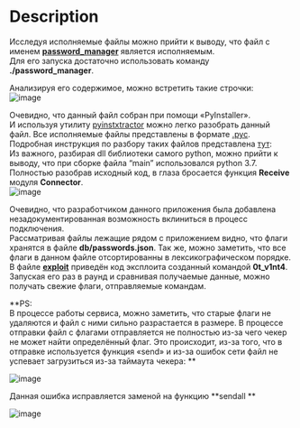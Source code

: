# Description

Исследуя исполняемые файлы можно прийти к выводу, что файл с именем **[password_manager](https://github.com/InformationSecurityCenter/RDG/blob/main/Services/distributed_password_manager/password_manager)** является исполняемым.  
Для его запуска достаточно использовать команду **./password_manager**.  

Анализируя его содержимое, можно встретить такие строчки:  
 ![image](https://user-images.githubusercontent.com/103483328/195216122-92c2cd30-3c0e-46e5-8b13-a369e1e6e279.png)

Очевидно, что данный файл собран при помощи «PyInstaller».  
И используя утилиту [pyinstxtractor](https://github.com/extremecoders-re/pyinstxtractor) можно легко разобрать данный файл.
Все исполняемые файлы представлены в формате [.pyc](https://docs.python.org/3/library/py_compile.html).
Подробная инструкция по разбору таких файлов представлена [тут](https://medium.com/cassandra-cryptoassets/how-to-decompile-compiled-pyc-python-files-50e5f45d1edb):  
Из важного, разбирая dll библиотеки самого python, можно прийти к выводу, что при сборке файла “main” использовался python 3.7.  
Полностью разобрав исходный код, в глаза бросается функция **Receive** модуля **Connector**.  
![image](https://user-images.githubusercontent.com/103483328/195216142-ccbc39c3-9636-4e30-977b-82feaaa0f54f.png)
   
Очевидно, что разработчиком данного приложения была добавлена незадокументированная возможность вклиниться в процесс подключения.  
Рассматривая файлы лежащие рядом с приложением видно, что флаги хранятся в файле **db/passwords.json**. Так же, можно заметить, что все флаги в данном файле отсортированны в лексикографическом порядке.
В файле **[exploit](./exploit.py)** приведён код эксплоита созданный командой **0t_v1nt4**. Запуская его раз в раунд и сравнивая получаемые данные, можно получать свежие флаги, отправляемые командам.   
  
**PS:  
В процессе работы сервиса, можно заметить, что старые флаги не удаляются и файл с ними сильно разрастается в размере. В процессе отправки файл c флагами отправляется не полностью из-за чего чекер не может найти определённый флаг. Это происходит, из-за того, что в отправке используется функция «send» и из-за ошибок сети файл не успевает загрузиться из-за таймаута чекера:  **
  
![image](https://user-images.githubusercontent.com/103483328/195216090-5b83afd0-ec7d-4361-8254-e42235518a7b.png)

Данная ошибка исправляется заменой на функцию **sendall  **
  
![image](https://user-images.githubusercontent.com/103483328/195216103-b406744a-8333-4440-b07f-9ec1eb4118e7.png)

